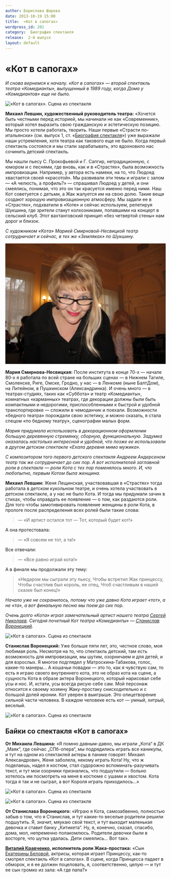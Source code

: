 ```yaml
---
author: Борислава Шарова
date: 2013-10-19 15:00
title:  «Кот в сапогах»
wordpress_id: 201
category:  Биография спектакля
release:  2-й выпуск
layout: default
---
```


# «Кот в сапогах»

_И снова вернемся к началу. «Кот в сапогах» — второй спектакль театра «Комедианты», выпущенный в 1989 году, когда Дома у «Комедиантов» еще не было._

![][1]

**Михаил Левшин, художественный руководитель театра:** «Хочется быть честными перед историей, мы начинали не как «Современник», который хотел выразить свою гражданскую и эстетическую позицию. Мы просто хотели работать, творить. Наши первые «Страсти по-итальянски» (см. выпуск 1, ст. «[Биография спектакля](http://journal.komedianty.com/biografiya-spektaklya/)») уже выражали наши устремления, хотя театра как такового еще не было. Когда первый спектакль состоялся и мы стали зарабатывать, это вдохновило нас сочинить детский спектакль.


Мы нашли пьесу С. Прокофьевой и Г. Сапгир, нетрадиционную, с юмором и с песнями, где вновь, как и в «Страстях», была возможность импровизации. Например, у автора есть намеки, на то, что Людоед хвастается своей «красотой». Мы развивали эти темы и играли с залом — «А челюсть, а профиль?» — спрашивал Людоед у детей, и они смеялись, понимая, что это он так красуется именно перед ними. Наш Кот советуется с детьми, а Жак жалуется им на свою долю. Такие вещи создают хорошую импровизационную атмосферу. Мы задали ее в «Страстях», подхватили в «Коте» и сейчас используем, репетируя Шукшина, где зрители станут колхозниками, попавшими на концерт в сельский клуб. Этот вахтанговский принцип «без четвертой стены» нам дорог и близок.

_С художником «Кота» Марией Смирновой-Несвицкой театр сотрудничает и сейчас, в тех же «Земляках» по Шукшину._

![Мария Смирнова-Несвицкая](smirnova-nesvitskaya.jpg)

**Мария Смирнова-Несвицкая:** После института в конце 70-х — начале 80-х я работала по всей стране на больших сценах — в Нижнем Тагиле, Смоленске, Риге, Омске, Гродно, у нас — в Ленкоме (ныне БалтДом), на Литейном, в Пушкинском (Александринка). И очень много — в театрах-студиях, таких как «Суббота» и театр «Комедианты», комнатных «карманных» театрах, где декорации должны были быть компактными и недорогими, приспособленными к быстрой и удобной транспортировке — сложили в чемоданчик и поехали. Возможности «бедного театра» порождали свою эстетику, и можно сказать, я стала спецом «по бедному театру», сценографии малых форм.

_Мария придумала использовать в декорационном оформлении большую деревянную стремянку, сборную, функциональную. Задумка оказалась настолько интересной и удобной, что позже ее использовали в другом детском спектакле «Ехала деревня мимо мужика»._

_С композитором того первого детского спектакля Андреем Андерсеном театр так же сотрудничает до сих пор. А вот исполнителей заглавной роли в спектакле — роли Кота с тех пор поменялось много. И, что любопытно, первым Котом была женщина._

**Михаил Левшин:** Женя Лещинская, участвовавшая в «Страстях» тогда работала в детском кукольном театре, и очень хотела участвовать в детском спектакле, а у нас не было Кота. И тогда мы придумали зачин в стихах, чтобы оправдать ее появление — о том, как раздаются роли. Для того чтобы замотивировать появление женщины в роли Кота, в прологе после распределения всех ролей были такие слова:

> — «И артист остался тот
— Тот, который будет кот!»

А она протестовала:

> — «Я совсем не тот, а та!»

Все отвечали:

> — «Все равно играй кота!»

А в финале мы продолжали эту тему:

> «Недаром мы сыграли эту пьесу,
Чтобы встретил Жак принцессу,
Чтобы счастлив был король, ее отец,
Чтоб счастливым в нашей сказке был конец!»

_Начало уже не сохранилось, потому что уже давно Кота играет «тот», а не «та», а вот финальную песню мы поем до сих пор._


_Очень долго «Кота» играл замечательный артист нашего театра [Сергей Николаев](http://komedianty.com/ru/truppa/52-sergei-nikolaev.html). Сегодня почетный Кот театра «Комедианты» — [Станислав Воронецкий](http://komedianty.com/ru/truppa/51-stas-voronetski.html)._

![][2]

**Станислав Воронецкий:** Уже больше пяти лет, это, честное слово, моя любимая роль. Несмотря на то, что спектакль детский, там есть возможность для импровизации, мы шутим, озорничаем и для детей, и для взрослых. Я многое подглядел у Матроскина-Табакова, голос, какие-то манеры… А кошачьи повадки — это то, как я чувствую сам, то есть я играю своего внутреннего кота, это не образ кота на сцене, а сущность Кота в образе актера Воронецкого, который нарисовал себе усы и нос. И, кстати, усы всегда рисую себе сам. Мой персонаж относится к своему хозяину Жаку-простаку снисходительно и с большой долей иронии. Кот уверен в выигрыше. Это олицетворение сильной части человека. В каждом человеке есть кот — умный, хитрый, веселый.

![][3]

## Байки со спектакля «Кот в сапогах»

**От Михаила Левшина:** «Я помню давным-давно, мы играли „Кота“ в ДК „Маяк“, где сейчас „СПб-опера“, мы подрядились играть все каникулы, и тут на одном из спектаклей актеры в панике говорят: Михаил Александрович, Женя заболела, некому играть Кота! Ну, что ж поделаешь, надел я костюм, стал судорожно вспоминать-разучивать текст, и тут мои озорники признались, что подшутили — больно хотелось им посмотреть на меня в костюме с ушами и хвостом. Кота тогда я так и не сыграл, а вот Короля играть приходилось…»

![][4]

![][5]

**От Станислава Воронецкого:** «Играю я Кота, самозабвенно, полностью забыв о том, что я Станислав, и тут какие-то веселые родители решили подшутить. Я, значит, мяукаю свой текст, и тут выходит маленькая девочка и ставит банку „Китикета“. Ну, я, конечно, сказал, спасибо, дома, мол, непременно полакомлюсь. Родители девочки были в восторге, что шутка удалась. Дети смеялись… Вот так».

**[Виталий Кравченко](http://komedianty.com/ru/truppa/66-vitalii-kravchenko.html), исполнитель роли Жака-простака:** «Сын [Екатерины Беловой](http://komedianty.com/ru/truppa/biografija-akterov/biografiya-ekaterina-belova.html), актрисы, которая играет Принцессу, как-то смотрел спектакль «Кот в сапогах». В сцене, когда Принцесса падает в обморок, и я ее должен поцеловать, я, соответственно, целую — и тут ее сын громко из зала: «А где папа?»

[1]: kot-v-sapogah-1.jpg "«Кот в сапогах». Сцена из спектакля"
[2]: kot-v-sapogah-2.jpg "«Кот в сапогах». Сцена из спектакля"
[3]: kot-v-sapogah-3.jpg "«Кот в сапогах». Сцена из спектакля"
[4]: kot-v-sapogah-4.jpg "«Кот в сапогах». Сцена из спектакля"
[5]: kot-v-sapogah-5.jpg "«Кот в сапогах». Сцена из спектакля"